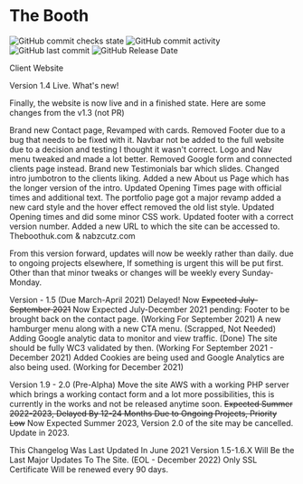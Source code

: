 # The Booth
![GitHub commit checks state](https://img.shields.io/github/checks-status/Raheemshah2809/booth/711ecc21465c09d0aa07f824ae1941c3c9d5dd12)
![GitHub commit activity](https://img.shields.io/github/commit-activity/m/Raheemshah2809/booth)
![GitHub last commit](https://img.shields.io/github/last-commit/Raheemshah2809/booth)
![GitHub Release Date](https://img.shields.io/github/release-date/Raheemshah2809/Booth)

 Client Website 


Version 1.4 Live. 
What's new! 

Finally, the website is now live and in a finished state. Here are some changes from the v1.3 (not PR) 

Brand new Contact page, Revamped with cards.
Removed Footer due to a bug that needs to be fixed with it. 
Navbar not be added to the full website due to a decision and testing I thought it wasn't correct. 
Logo and Nav menu tweaked and made a lot better.
Removed Google form and connected clients page instead.
Brand new Testimonials bar which slides. 
Changed intro jumbotron to the clients liking.
Added a new About us Page which has the longer version of the intro.
Updated Opening Times page with official times and additional text. 
The portfolio page got a major revamp added a new card style and the hover effect removed the old list style. 
Updated Opening times and did some minor CSS work.
Updated footer with a correct version number.
Added a new URL to which the site can be accessed to.
Theboothuk.com & nabzcutz.com

From this version forward, updates will now be weekly rather than daily. due to ongoing projects elsewhere, If something is urgent this will be put first. Other than that minor tweaks or changes will be weekly every Sunday-Monday.

Version - 1.5 (Due March-April 2021) Delayed! Now <del>Expected July-September 2021</del> Now Expected July-December 2021
pending: 
Footer to be brought back on the contact page. (Working For September 2021)
A new hamburger menu along with a new CTA menu. (Scrapped, Not Needed)
Adding Google analytic data to monitor and view traffic. (Done)
The site should be fully WC3 validated by then. (Working For September 2021 - December 2021)
Added Cookies are being used and Google Analytics are also being used. (Working for December 2021)

Version 1.9 - 2.0 (Pre-Alpha) 
Move the site AWS with a working PHP server which brings a working contact form and a lot more possibilities, this is currently in the works and not be released anytime soon.  <del> Expected Summer 2022-2023, Delayed By 12-24 Months Due to Ongoing Projects, Priority Low</del>
Now Expected Summer 2023, Version 2.0 of the site may be cancelled. Update in 2023. 

This Changelog Was Last Updated In June 2021 
Version 1.5-1.6.X Will Be the Last Major Updates To The Site. (EOL - December 2022) 
Only SSL Certificate Will be renewed every 90 days. 

